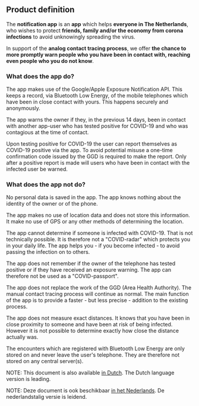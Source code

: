 ## Product definition

The **notification app** is an **app** which helps **everyone in The Netherlands**, who wishes to protect **friends,
family and/or the economy from corona infections** to avoid unknowingly spreading the virus.

In support of the **analog contact tracing process**, we offer **the chance to more promptly warn people who you have
been in contact with, reaching even people who you do not know**.

### What does the app do?

The app makes use of the Google/Apple Exposure Notification API. This keeps a record, via Bluetooth Low Energy, of the mobile
telephones which have been in close contact with yours. This happens securely and anonymously.

The app warns the owner if they, in the previous 14 days, been in contact with another app-user who has tested
positive for COVID-19 and who was contagious at the time of contact.

Upon testing positive for COVID-19 the user can report themselves as COVID-19 positive via the app. To avoid potential misuse
a one-time confirmation code issued by the GGD is required to make the report. Only after a positive report is made will users
who have been in contact with the infected user be warned.

### What does the app not do?

No personal data is saved in the app. The app knows nothing about the identity of the owner or of the phone.

The app makes no use of location data and does not store this information. It make no use of GPS or any
other methods of determining the location.

The app cannot determine if someone is infected with COVID-19. That is not technically possible. It is therefore
not a "COVID-radar" which protects you in your daily life. The app helps you - if you become infected - to avoid
passing the infection on to others.

The app does not remember if the owner of the telephone has tested positive or if they have received an exposure warning.
The app can therefore not be used as a "COVID-passport".

The app does not replace the work of the GGD (Area Health Authority). The manual contact tracing process will continue as normal. The main function of the app is to provide a faster - but less precise - addition to the existing process.

The app does not measure exact distances. It knows that you have been in close proximity to someone and
have been at risk of being infected. However it is not possible to determine exactly how close the distance actually was.

The encounters which are registered with Bluetooth Low Energy are only stored on and never leave the user's telephone. They are therefore not stored on any central server(s).

NOTE: This document is also available [in Dutch](../product-definitie.md). The Dutch language version is leading.

NOTE: Deze document is ook beschikbaar [in het Nederlands](../product-definitie.md). De nederlandstalig versie is leidend.
